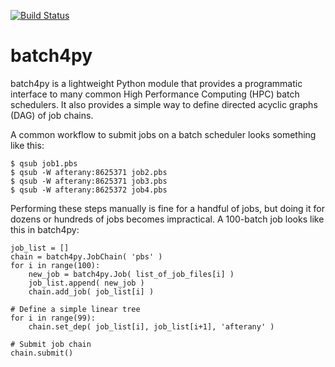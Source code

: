[![Build Status](https://travis-ci.com/TerraFusion/batch4py.svg?branch=master)](https://travis-ci.com/TerraFusion/batch4py)
# batch4py

batch4py is a lightweight Python module that provides a programmatic interface to many common High Performance Computing (HPC) batch schedulers. It also provides a simple way to define directed acyclic graphs (DAG) of job chains.

A common workflow to submit jobs on a batch scheduler looks something like this:

```
$ qsub job1.pbs  
$ qsub -W afterany:8625371 job2.pbs  
$ qsub -W afterany:8625371 job3.pbs  
$ qsub -W afterany:8625372 job4.pbs  
```

Performing these steps manually is fine for a handful of jobs, but doing it for dozens or hundreds of jobs becomes impractical. A 100-batch job looks like this in batch4py:

```
job_list = []  
chain = batch4py.JobChain( 'pbs' )
for i in range(100):
    new_job = batch4py.Job( list_of_job_files[i] )
    job_list.append( new_job )
    chain.add_job( job_list[i] )
    
# Define a simple linear tree
for i in range(99):
    chain.set_dep( job_list[i], job_list[i+1], 'afterany' )
    
# Submit job chain
chain.submit()
```

